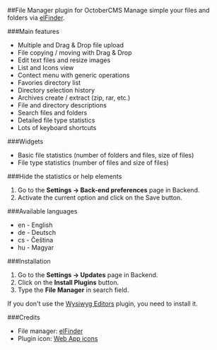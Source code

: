 ##File Manager plugin for OctoberCMS
Manage simple your files and folders via [elFinder](http://elfinder.org).

###Main features
* Multiple and Drag & Drop file upload
* File copying / moving with Drag & Drop
* Edit text files and resize images
* List and Icons view
* Contect menu with generic operations
* Favories directory list
* Directory selection history
* Archives create / extract (zip, rar, etc.)
* File and directory descriptions
* Search files and folders
* Detailed file type statistics
* Lots of keyboard shortcuts

###Widgets
* Basic file statistics (number of folders and files, size of files)
* File type statistics (number of files and size of files)

###Hide the statistics or help elements
1. Go to the __Settings ->  Back-end preferences__ page in Backend.
1. Activate the current option and click on the Save button.

###Available languages
* en - English
* de - Deutsch
* cs - Čeština
* hu - Magyar

###Installation
1. Go to the __Settings -> Updates__ page in Backend.
1. Click on the __Install Plugins__ button.
1. Type the __File Manager__ in search field.

If you don't use the [Wysiwyg Editors](https://octobercms.com/plugin/anandpatel-wysiwygeditors) plugin, you need to install it.

###Credits
* File manager: [elFinder](https://github.com/Studio-42/elFinder)
* Plugin icon: [Web App icons](http://icons8.com/web-app/new-icons/all)
